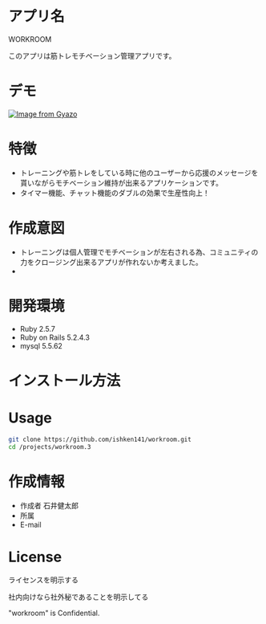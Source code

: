 # アプリ名
WORKROOM

このアプリは筋トレモチベーション管理アプリです。
 
# デモ
[![Image from Gyazo](https://i.gyazo.com/4e97b3ee12a3613cbce4f49969759d02.gif)](https://gyazo.com/4e97b3ee12a3613cbce4f49969759d02)
# 特徴
 
* トレーニングや筋トレをしている時に他のユーザーから応援のメッセージを貰いながらモチベーション維持が出来るアプリケーションです。
* タイマー機能、チャット機能のダブルの効果で生産性向上！
 
# 作成意図 
* トレーニングは個人管理でモチベーションが左右される為、コミュニティの力をクロージング出来るアプリが作れないか考えました。
* 
# 開発環境
* Ruby 2.5.7
* Ruby on Rails 5.2.4.3
* mysql 5.5.62
 
# インストール方法
 
# Usage
 
```bash
git clone https://github.com/ishken141/workroom.git
cd /projects/workroom.3 
```
 
# 作成情報
 
* 作成者 石井健太郎
* 所属
* E-mail
 
# License
ライセンスを明示する
 
 
社内向けなら社外秘であることを明示してる
 
"workroom" is Confidential.

